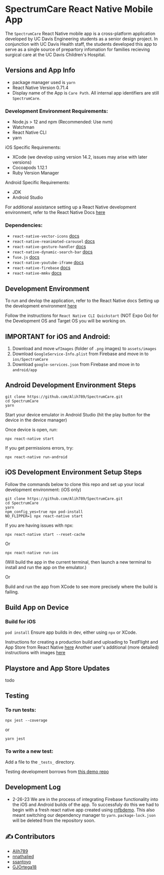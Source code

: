 
# SpectrumCare React Native Mobile App

The `SpectrumCare` React Native mobile app is a cross-platform application developed by UC Davis Engineering students as a senior design project. In conjunction with UC Davis Health staff, the students developed this app to serve as a single source of prepartory infomation for families recieving surgical care at the UC Davis Children's Hospital.

## Versions and App Info
- package manager used is `yarn`
- React Native Version 0.71.4
- Display name of the App is `Care Path`. All internal app identifiers are still `SpectrumCare`.

### Development Environment Requirements:
- Node.js > 12 and npm (Recommended: Use nvm)
- Watchman
- React Native CLI
- yarn

iOS Specific Requirements:
- XCode (we develop using version 14.2, issues may arise with later versions)
- Cocoapods 1.12.1
- Ruby Version Manager

Android Specific Requirements:
- JDK
- Android Studio

For additional assistance setting up a React Native development environment, refer to the React Native Docs [here](https://reactnative.dev/docs/environment-setup)

### Dependencies:
- `react-native-vector-icons` [docs](https://github.com/oblador/react-native-vector-icons)
- `react-native-reanimated-carousel` [docs](https://github.com/dohooo/react-native-reanimated-carousel)
- `react-native-gesture-handler` [docs](https://docs.swmansion.com/react-native-gesture-handler/docs/)
- `react-native-dynamic-search-bar` [docs](https://github.com/WrathChaos/react-native-dynamic-search-bar)
- `fuse.js` [docs](https://fusejs.io/getting-started/installation.html)
- `react-native-youtube-iframe` [docs](https://github.com/LonelyCpp/react-native-youtube-iframe)
- `react-native-firebase` [docs](https://rnfirebase.io/)
- `react-native-mmkv` [docs](https://github.com/mrousavy/react-native-mmkv)

## Development Environment
To run and devlop the application, refer to the React Native docs Setting up the development environment [here](https://reactnative.dev/docs/environment-setup)

Follow the instructions for `React Native CLI Quickstart` (NOT Expo Go) for the Development OS and Target OS you will be working on.

## IMPORTANT for iOS and Android:
1. Download and move `wfImages` (folder of `.png` images) to `assets/images`
2. Download `GoogleService-Info.plist` from Firebase and move in to `ios/SpectrumCare`
3. Download `google-services.json` from Firebase and move in to `android/app`

## Android Development Environment Steps
```
git clone https://github.com/Alih789/SpectrumCare.git
cd SpectrumCare
yarn
```

Start your device emulator in Android Studio (hit the play button for the device in the device manager)

Once device is open, run:
```
npx react-native start
```

If you get permissions errors, try:
```
npx react-native run-android
```


## iOS Development Environment Setup Steps

Follow the commands below to clone this repo and set up your local development environment: (iOS only)

```
git clone https://github.com/Alih789/SpectrumCare.git
cd SpectrumCare
yarn
npm_config_yes=true npx pod-install
NO_FLIPPER=1 npx react-native start
```

If you are having issues with npx:
```
npx react-native start --reset-cache
```

Or

```
npx react-native run-ios
```
(Will build the app in the current terminal, then launch a new terminal to install and run the app on the emulator.)

Or

Build and run the app from XCode to see more precisely where the build is failing.

## Build App on Device
### Build for iOS
`pod install`
Ensure app builds in dev, either using `npx` or XCode.

Instructions for creating a production build and uploading to TestFlight and App Store from React Native [here](https://reactnative.dev/docs/publishing-to-app-store)
Another user's additional (more detailed) instructions with images [here](https://readybytes.in/blog/how-to-deploy-a-react-native-ios-app-on-the-app-store)

## Playstore and App Store Updates
todo

## Testing

### To run tests:
```
npx jest --coverage
```

or
```
yarn jest
```

### To write a new test:
Add a file to the `_tests_` directory.

Testing development borrows from [this demo repo](https://github.com/vanGalilea/react-native-testing/blob/master/__tests__/Counter.test.tsx)

## Development Log
- 2-26-23 We are in the process of integrating Firebase functionality into the iOS and Android builds of the app. To successfuly do this we had to begin with a fresh react native app created using [rnfbdemo](https://github.com/mikehardy/rnfbdemo). This also meant switching our dependency manager to `yarn`. `package-lock.json` will be deleted from the repository soon.

## ✍️ Contributors
* [Alih789](https://github.com/Alih789)
* [nnathalied](https://github.com/nnathalied)
* [ssantoyo](https://github.com/ssantoyo)
* [GJOrtega18](https://github.com/GJOrtega18)
